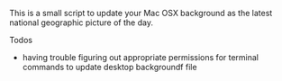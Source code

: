 This is a small script to update your Mac OSX background as the latest national geographic picture of the day.

Todos
- having trouble figuring out appropriate permissions for terminal commands to update desktop backgroundf file
